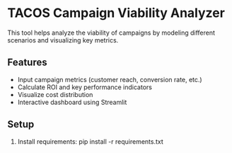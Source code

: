 # TACOS Campaign Viability Analyzer

This tool helps analyze the viability of campaigns by modeling different scenarios and visualizing key metrics.

## Features

- Input campaign metrics (customer reach, conversion rate, etc.)
- Calculate ROI and key performance indicators
- Visualize cost distribution
- Interactive dashboard using Streamlit

## Setup

1. Install requirements:
   pip install -r requirements.txt
